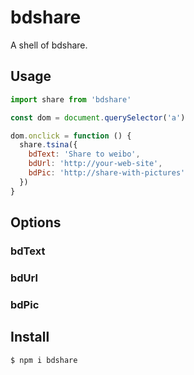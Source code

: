 # bdshare
A shell of bdshare.

## Usage

```javascript
import share from 'bdshare'

const dom = document.querySelector('a')

dom.onclick = function () {
  share.tsina({
    bdText: 'Share to weibo',
    bdUrl: 'http://your-web-site',
    bdPic: 'http://share-with-pictures'
  })
}
```

## Options

### bdText

### bdUrl

### bdPic

## Install
```
$ npm i bdshare
```
